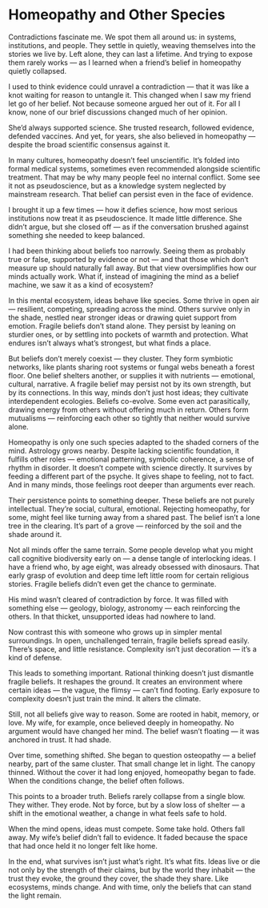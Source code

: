 # Homeopathy and Other Species

Contradictions fascinate me. We spot them all around us: in systems, institutions, and people. They settle in quietly, weaving themselves into the stories we live by. Left alone, they can last a lifetime. And trying to expose them rarely works — as I learned when a friend’s belief in homeopathy quietly collapsed.

I used to think evidence could unravel a contradiction — that it was like a knot waiting for reason to untangle it. This changed when I saw my friend let go of her belief. Not because someone argued her out of it. For all I know, none of our brief discussions changed much of her opinion.

She’d always supported science. She trusted research, followed evidence, defended vaccines. And yet, for years, she also believed in homeopathy — despite the broad scientific consensus against it.

In many cultures, homeopathy doesn’t feel unscientific. It’s folded into formal medical systems, sometimes even recommended alongside scientific treatment. That may be why many people feel no internal conflict. Some see it not as pseudoscience, but as a knowledge system neglected by mainstream research. That belief can persist even in the face of evidence.

I brought it up a few times — how it defies science, how most serious institutions now treat it as pseudoscience. It made little difference. She didn’t argue, but she closed off — as if the conversation brushed against something she needed to keep balanced.

I had been thinking about beliefs too narrowly. Seeing them as probably true or false, supported by evidence or not — and that those which don’t measure up should naturally fall away. But that view oversimplifies how our minds actually work. What if, instead of imagining the mind as a belief machine, we saw it as a kind of ecosystem?

In this mental ecosystem, ideas behave like species. Some thrive in open air — resilient, competing, spreading across the mind. Others survive only in the shade, nestled near stronger ideas or drawing quiet support from emotion. Fragile beliefs don’t stand alone. They persist by leaning on sturdier ones, or by settling into pockets of warmth and protection. What endures isn’t always what’s strongest, but what finds a place.

But beliefs don’t merely coexist — they cluster. They form symbiotic networks, like plants sharing root systems or fungal webs beneath a forest floor. One belief shelters another, or supplies it with nutrients — emotional, cultural, narrative. A fragile belief may persist not by its own strength, but by its connections. In this way, minds don’t just host ideas; they cultivate interdependent ecologies. Beliefs co-evolve. Some even act parasitically, drawing energy from others without offering much in return. Others form mutualisms — reinforcing each other so tightly that neither would survive alone.

Homeopathy is only one such species adapted to the shaded corners of the mind. Astrology grows nearby. Despite lacking scientific foundation, it fulfills other roles — emotional patterning, symbolic coherence, a sense of rhythm in disorder. It doesn’t compete with science directly. It survives by feeding a different part of the psyche. It gives shape to feeling, not to fact. And in many minds, those feelings root deeper than arguments ever reach.

Their persistence points to something deeper. These beliefs are not purely intellectual. They’re social, cultural, emotional. Rejecting homeopathy, for some, might feel like turning away from a shared past. The belief isn’t a lone tree in the clearing. It’s part of a grove — reinforced by the soil and the shade around it.

Not all minds offer the same terrain. Some people develop what you might call cognitive biodiversity early on — a dense tangle of interlocking ideas. I have a friend who, by age eight, was already obsessed with dinosaurs. That early grasp of evolution and deep time left little room for certain religious stories. Fragile beliefs didn’t even get the chance to germinate.

His mind wasn’t cleared of contradiction by force. It was filled with something else — geology, biology, astronomy — each reinforcing the others. In that thicket, unsupported ideas had nowhere to land.

Now contrast this with someone who grows up in simpler mental surroundings. In open, unchallenged terrain, fragile beliefs spread easily. There’s space, and little resistance. Complexity isn’t just decoration — it’s a kind of defense.

This leads to something important. Rational thinking doesn’t just dismantle fragile beliefs. It reshapes the ground. It creates an environment where certain ideas — the vague, the flimsy — can’t find footing. Early exposure to complexity doesn’t just train the mind. It alters the climate.

Still, not all beliefs give way to reason. Some are rooted in habit, memory, or love. My wife, for example, once believed deeply in homeopathy. No argument would have changed her mind. The belief wasn’t floating — it was anchored in trust. It had shade.

Over time, something shifted. She began to question osteopathy — a belief nearby, part of the same cluster. That small change let in light. The canopy thinned. Without the cover it had long enjoyed, homeopathy began to fade. When the conditions change, the belief often follows.

This points to a broader truth. Beliefs rarely collapse from a single blow. They wither. They erode. Not by force, but by a slow loss of shelter — a shift in the emotional weather, a change in what feels safe to hold.

When the mind opens, ideas must compete. Some take hold. Others fall away. My wife’s belief didn’t fall to evidence. It faded because the space that had once held it no longer felt like home.

In the end, what survives isn’t just what’s right. It’s what fits. Ideas live or die not only by the strength of their claims, but by the world they inhabit — the trust they evoke, the ground they cover, the shade they share. Like ecosystems, minds change. And with time, only the beliefs that can stand the light remain.